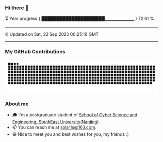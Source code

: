 ### Hi there 👋

⏳ Year progress { █████████████████████▁▁▁▁▁▁▁▁▁ } 72.61 %

---

⏰ Updated on Sat, 23 Sep 2023 00:25:16 GMT

---
### My GitHub Contributions    

![](https://raw.githubusercontent.com/chenzongyao200127/chenzongyao200127/main/assets/github-contribution-grid-snake.svg)          

### About me   

- 🎓 I'm a postgraduate student of [School of Cyber Science and Engineering, SouthEast University(Nanjing)](https://www.seu.edu.cn/)
- 📫 You can reach me at [solar1s@163.com](mailto:solar1s@163.com).
- 😀 Nice to meet you and best wishes for you, my friends :)  


